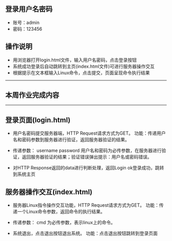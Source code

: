 ## 登录用户名密码
 - 账号：admin
 - 密码：123456
 
 ## 操作说明
 - 用浏览器打开login.html文件，输入用户名密码，点击登录按钮
 - 系统成功登录后自动跳转到主页(index.html文件)可进行服务器操作交互
 - 根据提示在文本框输入Linux命令，点击提交，页面呈现命令执行结果
 
-------------------------------------
## 本周作业完成内容
-------------------------------------
## 登录页面(login.html)

- 用户名密码提交服务器端，HTTP Request请求方式为GET。
  功能：传递用户名和密码参数到服务器进行验证，返回服务器验证的结果。

- 传递参数：
  username
  password
  用户名和密码为必传参数，在服务器进行验证，返回服务器验证的结果；验证错误弹出提示：用户名或密码错误。

- 对HTTP Response返回的data进行判断处理，返回Login ok登录成功，跳转到系统主页

## 服务器操作交互(index.html)

- 服务器Linux指令操作交互功能，HTTP Request请求方式为GET。
  功能：传递一个Linux命令参数，返回命令的执行结果。

- 传递参数：
  cmd 为必传参数，表示linux上的命令。
  
- 系统退出，点击退出按钮退出系统。
  功能：点击退出按钮跳转到登录页面
